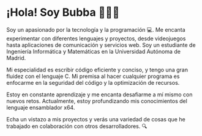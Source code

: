 # ¡Hola! Soy Bubba 🙋🏻‍♂️

Soy un apasionado por la tecnología y la programación 💻. Me encanta experimentar con diferentes lenguajes y proyectos, desde videojuegos hasta aplicaciones de comunicación y servicios web. Soy un estudiante de Ingeniería Informática y Matemáticas en la Universidad Autónoma de Madrid.

Mi especialidad es escribir código eficiente y conciso, y tengo una gran fluidez con el lenguaje C. Mi premisa al hacer cualquier programa es enfocarme en la seguridad del código y la optimización de recursos. 

Estoy en constante aprendizaje y me encanta desafiarme a mí mismo con nuevos retos. Actualmente, estoy profundizando mis conocimientos del lenguaje ensamblador x64.

Echa un vistazo a mis proyectos y verás una variedad de cosas que he trabajado en colaboración con otros desarrolladores. 🔍
